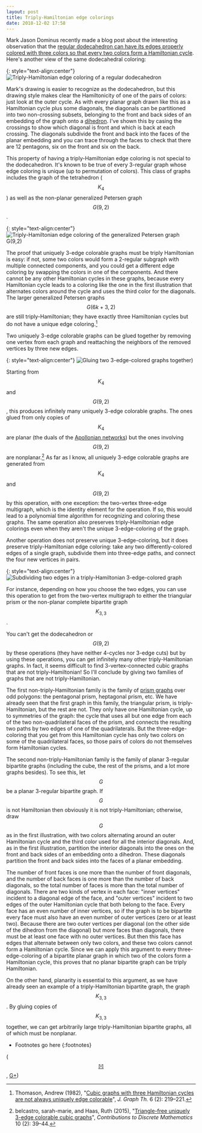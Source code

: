 ```yaml
---
layout: post
title: Triply-Hamiltonian edge colorings
date: 2018-12-02 17:58
---
```

Mark Jason Dominus recently made a blog post about the interesting observation that the [regular dodecahedron can have its edges properly colored with three colors so that every two colors form a Hamiltonian cycle](https://blog.plover.com/math/dodecahedral-3-coloring.html). Here's another view of the same dodecahedral coloring:

{: style="text-align:center"}
![Triply-Hamiltonian edge coloring of a regular dodecahedron]({{site.baseurl}}/assets/2018/hamiltonian-dodecahedron.svg)

Mark's drawing is easier to recognize as the dodecahedron, but this drawing style makes clear the Hamiltonicity of one of the pairs of colors: just look at the outer cycle. As with every planar graph drawn like this as a Hamiltonian cycle plus some diagonals, the diagonals can be partitioned into two non-crossing subsets, belonging to the front and back sides of an embedding of the graph onto a [dihedron](https://en.wikipedia.org/wiki/Dihedron). I've shown this by casing the crossings to show which diagonal is front and which is back at each crossing. The diagonals subdivide the front and back into the faces of the planar embedding and you can trace through the faces to check that there are 12 pentagons, six on the front and six on the back.

This property of having a triply-Hamiltonian edge coloring is not special to the dodecahedron. It's known to be true of every 3-regular graph whose edge coloring is unique (up to permutation of colors). This class of graphs includes the graph of the tetrahedron ($$K_4$$) as well as the non-planar generalized Petersen graph $$G(9,2)$$.

{: style="text-align:center"}
![Triply-Hamiltonian edge coloring of the generalized Petersen graph G(9,2)]({{site.baseurl}}/assets/2018/generalized-Petersen-9-2.svg)

The proof that uniquely 3-edge colorable graphs must be triply Hamiltonian is easy: if not, some two colors would form a 2-regular subgraph with multiple connected components, and you could get a different edge coloring by swapping the colors in one of the components. And there cannot be any other Hamiltonian cycles in these graphs, because every Hamiltonian cycle leads to a coloring like the one in the first illustration that alternates colors around the cycle and uses the third color for the diagonals. The larger generalized Petersen graphs $$G(6k+3,2)$$ are still triply-Hamiltonian; they have exactly three Hamiltonian cycles but do not have a unique edge coloring.[^t82]

Two uniquely 3-edge colorable graphs can be glued together by removing one vertex from each graph and reattaching the neighbors of the removed vertices by three new edges.

{: style="text-align:center"}
![Gluing two 3-edge-colored graphs together)]({{site.baseurl}}/assets/2018/glue-edge-coloring.svg)

Starting from $$K_4$$ and $$G(9,2)$$, this produces infinitely many uniquely 3-edge colorable graphs. The ones glued from only copies of $$K_4$$ are planar (the duals of the [Apollonian networks](https://en.wikipedia.org/wiki/Apollonian_network)) but the ones involving $$G(9,2)$$ are nonplanar.[^bh15]
As far as I know, all uniquely 3-edge colorable graphs are generated from $$K_4$$ and $$G(9,2)$$ by this operation, with one exception: the two-vertex three-edge multigraph, which is the identity element for the operation.
If so, this would lead to a polynomial time algorithm for recognizing and coloring these graphs. The same operation also preserves triply-Hamiltonian edge colorings even when they aren't the unique 3-edge-coloring of the graph.

Another operation does not preserve unique 3-edge-coloring, but it does preserve triply-Hamiltonian edge coloring: take any two differently-colored edges of a single graph, subdivide them into three-edge paths, and connect the four new vertices in pairs.

{: style="text-align:center"}
![Subdividing two edges in a triply-Hamiltonian 3-edge-colored graph]({{site.baseurl}}/assets/2018/subdivide-edge-coloring.svg)

For instance, depending on how you choose the two edges, you can use this operation to get from the two-vertex multigraph to either the triangular prism or the non-planar complete bipartite graph $$K_{3,3}$$.

You can't get the dodecahedron or $$G(9,2)$$ by these operations (they have neither 4-cycles nor 3-edge cuts) but by using these operations, you can get infinitely many other triply-Hamiltonian graphs. In fact, it seems difficult to find 3-vertex-connected cubic graphs that are not triply-Hamiltonian!  So I'll conclude by giving two families of graphs that are not triply-Hamiltonian.

The first non-triply-Hamiltonian family is the family of [prism graphs](https://en.wikipedia.org/wiki/Prism_graph) over odd polygons: the pentagonal prism, heptagonal prism, etc. We have already seen that the first graph in this family, the triangular prism, is triply-Hamiltonian, but the rest are not. They only have one Hamiltonian cycle, up to symmetries of the graph: the cycle that uses all but one edge from each of the two non-quadrilateral faces of the prism, and connects the resulting two paths by two edges of one of the quadrilaterals. But the three-edge-coloring that you get from this Hamiltonian cycle has only two colors on some of the quadrilateral faces, so those pairs of colors do not themselves form Hamiltonian cycles.

The second non-triply-Hamiltonian family is the family of planar 3-regular bipartite graphs (including the cube, the rest of the prisms, and a lot more graphs besides). To see this, let $$G$$ be a planar 3-regular bipartite graph.
If $$G$$ is not Hamiltonian then obviously it is not triply-Hamiltonian; otherwise, draw $$G$$ as in the first illustration, with two colors alternating around an outer Hamiltonian cycle and the third color used for all the interior diagonals. And, as in the first illustration, partition the interior diagonals into the ones on the front and back sides of an embedding onto a dihedron.
These diagonals partition the front and back sides into the faces of a planar embedding.

The number of front faces is one more than the number of front diagonals, and the number of back faces is one more than the number of back diagonals, so the total number of faces is more than the total number of diagonals.
There are two kinds of vertex in each face: "inner vertices" incident to a diagonal edge of the face, and "outer vertices" incident to two edges of the outer Hamiltonian cycle that both belong to the face. Every face has an even number of inner vertices, so if the graph is to be bipartite every face must also have an even number of outer vertices (zero or at least two). Because there are two outer vertices per diagonal (on the other side of the dihedron from the diagonal) but more faces than diagonals, there must be at least one face with no outer vertices. But then this face has edges that alternate between only two colors, and these two colors cannot form a Hamiltonian cycle. Since we can apply this argument to every three-edge-coloring of a bipartite planar graph in which two of the colors form a Hamiltonian cycle, this proves that no planar bipartite graph can be triply Hamiltonian.

On the other hand, planarity is essential to this argument, as we have already seen an example of a triply-Hamiltonian bipartite graph, the graph $$K_{3,3}$$. By gluing copies of $$K_{3,3}$$ together, we can get arbitrarily large triply-Hamiltonian bipartite graphs, all of which must be nonplanar.

* Footnotes go here
{:footnotes}

[^t82]: Thomason, Andrew (1982), "[Cubic graphs with three Hamiltonian cycles are not always uniquely edge colorable](https://doi.org/10.1002%2Fjgt.3190060218)", _J. Graph Th._ 6 (2): 219–221.

[^bh15]: belcastro, sarah-marie, and Haas, Ruth (2015), "[Triangle-free uniquely 3-edge colorable cubic graphs](https://arxiv.org/abs/1508.06934)", _Contributions to Discrete Mathematics_ 10 (2): 39–44.

([$$\mathbb{M}$$](https://mathstodon.xyz/@11011110/101174690700738835), [G+](https://plus.google.com/100003628603413742554/posts/BA3qxsSQv8N))